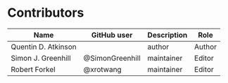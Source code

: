 # Contributors

Name                           | GitHub user     | Description | Role
---                            | ---             | ---         | ---
Quentin D. Atkinson            |                 | author      | Author
Simon J. Greenhill             | @SimonGreenhill | maintainer  | Editor
Robert Forkel | @xrotwang | maintainer | Editor

